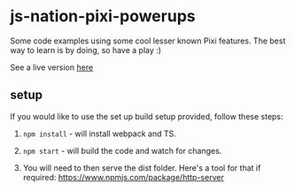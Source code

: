 # js-nation-pixi-powerups
Some code examples using some cool lesser known Pixi features. 
The best way to learn is by doing, so have a play :)

See a live version [here](http://js-nation.goodboydigital.com/main/)

## setup

If you would like to use the set up build setup provided, follow these steps:

1. `npm install` - will install webpack and TS.

2. `npm start` - will build the code and watch for changes.

3. You will need to then serve the dist folder. Here's a tool for that if required: https://www.npmjs.com/package/http-server




